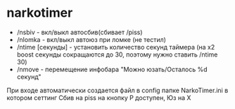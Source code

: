 # narkotimer
- /nsbiv - вкл/выкл автосбив(сбивает /piss)
- /nlomka - вкл/выкл автоюз при ломке (не тестил)
- /ntime [секунды] - установить количество секунд таймера (на x2 boost секунды сокращаются до 30, поэтому нужно ставить /ntime 30)
- /nmove - перемещение инфобара "Можно юзать/Осталось %d секунд"

При входе автоматически создается файл в config папке NarkoTimer.ini в котором сеттинг
Сбив на piss на кнопку P доступен, Юз на X
